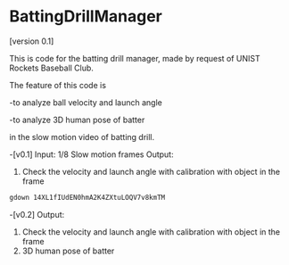 # BattingDrillManager

[version 0.1]

This is code for the batting drill manager, made by request of UNIST Rockets Baseball Club. 

The feature of this code is

-to analyze ball velocity and launch angle

-to analyze 3D human pose of batter

in the slow motion video of batting drill.

-[v0.1]
Input: 1/8 Slow motion frames
Output:
1. Check the velocity and launch angle with calibration with object in the frame

   <dataset>
   
```bash
gdown 14XL1fIUdEN0hmA2K4ZXtuLOQV7v8kmTM
```

-[v0.2]
Output:
1. Check the velocity and launch angle with calibration with object in the frame
2. 3D human pose of batter



